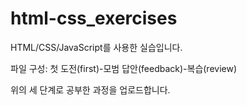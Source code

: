 # html-css_exercises

HTML/CSS/JavaScript를 사용한 실습입니다.

파일 구성: 첫 도전(first)-모범 답안(feedback)-복습(review)

위의 세 단계로 공부한 과정을 업로드합니다.
